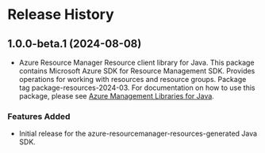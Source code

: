 # Release History

## 1.0.0-beta.1 (2024-08-08)

- Azure Resource Manager Resource client library for Java. This package contains Microsoft Azure SDK for Resource Management SDK. Provides operations for working with resources and resource groups. Package tag package-resources-2024-03. For documentation on how to use this package, please see [Azure Management Libraries for Java](https://aka.ms/azsdk/java/mgmt).
### Features Added

- Initial release for the azure-resourcemanager-resources-generated Java SDK.
